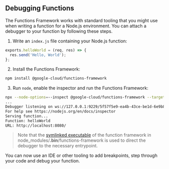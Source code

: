 ## Debugging Functions

The Functions Framework works with standard tooling that you might use when writing a function for a Node.js environment. You can attach a debugger to your function by following these steps.

1. Write an `index.js` file containing your Node.js function:

```js
exports.helloWorld = (req, res) => {
  res.send('Hello, World');
};
```

2. Install the Functions Framework:

```sh
npm install @google-cloud/functions-framework
```

3. Run `node`, enable the inspector and run the Functions Framework:

```sh
npx --node-options=--inspect @google-cloud/functions-framework --target=helloWorld
...
Debugger listening on ws://127.0.0.1:9229/5f57f5e9-ea4b-43ce-be1d-6e9b838ade4a
For help see https://nodejs.org/en/docs/inspector
Serving function...
Function: helloWorld
URL: http://localhost:8080/
```

> Note that the [symlinked executable](https://docs.npmjs.com/cli/v8/configuring-npm/folders#executables) of the function framework in  node_modules/**.bin**/functions-framework is used to direct the debugger to the necessary entrypoint.

You can now use an IDE or other tooling to add breakpoints, step through your code and debug your function.

